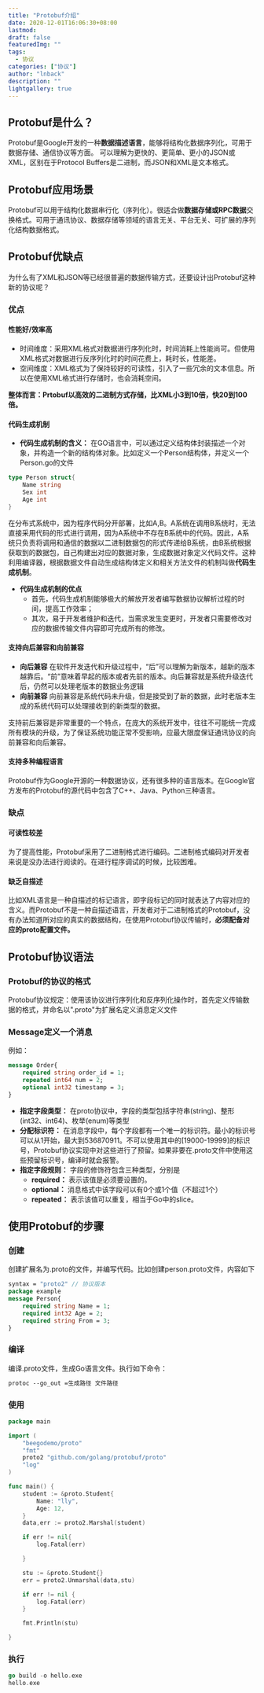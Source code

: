 ```yaml
---
title: "Protobuf介绍"
date: 2020-12-01T16:06:30+08:00
lastmod: 
draft: false
featuredImg: ""
tags: 
  - 协议
categories: ["协议"]
author: "lnback"
description: ""
lightgallery: true
---
```


## Protobuf是什么？
Protobuf是Google开发的一种**数据描述语言**，能够将结构化数据序列化，可用于数据存储、通信协议等方面。
可以理解为更快的、更简单、更小的JSON或XML，区别在于Protocol Buffers是二进制，而JSON和XML是文本格式。

## Protobuf应用场景
Protobuf可以用于结构化数据串行化（序列化）。很适合做**数据存储或RPC数据**交换格式。可用于通讯协议、数据存储等领域的语言无关、平台无关、可扩展的序列化结构数据格式。

## Protobuf优缺点
为什么有了XML和JSON等已经很普遍的数据传输方式，还要设计出Protobuf这种新的协议呢？
### 优点
#### 性能好/效率高
- 时间维度：采用XML格式对数据进行序列化时，时间消耗上性能尚可。但使用XML格式对数据进行反序列化时的时间花费上，耗时长，性能差。
- 空间维度：XML格式为了保持较好的可读性，引入了一些冗余的文本信息。所以在使用XML格式进行存储时，也会消耗空间。
  
**整体而言：Prtobuf以高效的二进制方式存储，比XML小3到10倍，快20到100倍。**

#### 代码生成机制
- **代码生成机制的含义：**
在GO语言中，可以通过定义结构体封装描述一个对象，并构造一个新的结构体对象。比如定义一个Person结构体，并定义一个Person.go的文件
```go
type Person struct{
    Name string
    Sex int
    Age int
}
```

在分布式系统中，因为程序代码分开部署，比如A,B。A系统在调用B系统时，无法直接采用代码的形式进行调用，因为A系统中不存在B系统中的代码。因此，A系统只负责将调用和通信的数据以二进制数据包的形式传递给B系统，由B系统根据获取到的数据包，自己构建出对应的数据对象，生成数据对象定义代码文件。这种利用编译器，根据数据文件自动生成结构体定义和相关方法文件的机制叫做**代码生成机制**。

- **代码生成机制的优点**
    - 首先，代码生成机制能够极大的解放开发者编写数据协议解析过程的时间，提高工作效率；
    - 其次，易于开发者维护和迭代，当需求发生变更时，开发者只需要修改对应的数据传输文件内容即可完成所有的修改。
#### 支持向后兼容和向前兼容
- **向后兼容**
    在软件开发迭代和升级过程中，“后”可以理解为新版本，越新的版本越靠后。“前”意味着早起的版本或者先前的版本。向后兼容就是系统升级迭代后，仍然可以处理老版本的数据业务逻辑
- **向前兼容**
    向前兼容是系统代码未升级，但是接受到了新的数据，此时老版本生成的系统代码可以处理接收到的新类型的数据。

支持前后兼容是非常重要的一个特点，在庞大的系统开发中，往往不可能统一完成所有模块的升级，为了保证系统功能正常不受影响，应最大限度保证通讯协议的向前兼容和向后兼容。
#### 支持多种编程语言
Protobuf作为Google开源的一种数据协议，还有很多种的语言版本。在Google官方发布的Protobuf的源代码中包含了C++、Java、Python三种语言。

### 缺点

#### 可读性较差
为了提高性能，Protobuf采用了二进制格式进行编码。二进制格式编码对开发者来说是没办法进行阅读的。在进行程序调试的时候，比较困难。

#### 缺乏自描述
比如XML语言是一种自描述的标记语言，即字段标记的同时就表达了内容对应的含义。而Protobuf不是一种自描述语言，开发者对于二进制格式的Protobuf，没有办法知道所对应的真实的数据结构，在使用Protobuf协议传输时，**必须配备对应的proto配置文件。**

## Protobuf协议语法
### Protobuf的协议的格式
Protobuf协议规定：使用该协议进行序列化和反序列化操作时，首先定义传输数据的格式，并命名以".proto"为扩展名定义消息定义文件
### Message定义一个消息
例如：
```protobuf
message Order{
    required string order_id = 1;
    repeated int64 num = 2;
    optional int32 timestamp = 3;
}
```
- **指定字段类型：** 在proto协议中，字段的类型包括字符串(string)、整形(int32、int64)、枚举(enum)等类型
- **分配标识符：** 在消息字段中，每个字段都有一个唯一的标识符。最小的标识号可以从1开始，最大到536870911。不可以使用其中的[19000-19999]的标识号，Protobuf协议实现中对这些进行了预留。如果非要在.proto文件中使用这些预留标识号，编译时就会报警。
- **指定字段规则：** 字段的修饰符包含三种类型，分别是
    -   **required：** 表示该值是必须要设置的。
    -   **optional：** 消息格式中该字段可以有0个或1个值（不超过1个）
    -   **repeated：** 表示该值可以重复，相当于Go中的slice。

## 使用Protobuf的步骤
### 创建
创建扩展名为.proto的文件，并编写代码。比如创建person.proto文件，内容如下
```protobuf
syntax = "proto2" // 协议版本
package example
message Person{
    required string Name = 1;
    required int32 Age = 2;
    required string From = 3;
}
```
### 编译
编译.proto文件，生成Go语言文件。执行如下命令：
```protobuf
protoc --go_out =生成路径 文件路径
```
### 使用
```go
package main

import (
	"beegodemo/proto"
	"fmt"
	proto2 "github.com/golang/protobuf/proto"
	"log"
)

func main() {
	student := &proto.Student{
		Name: "lly",
		Age: 12,
	}
	data,err := proto2.Marshal(student)

	if err != nil{
		log.Fatal(err)

	}

	stu := &proto.Student{}
	err = proto2.Unmarshal(data,stu)

	if err != nil {
		log.Fatal(err)
	}

	fmt.Println(stu)

}
```
### 执行
```go
go build -o hello.exe
hello.exe
```
